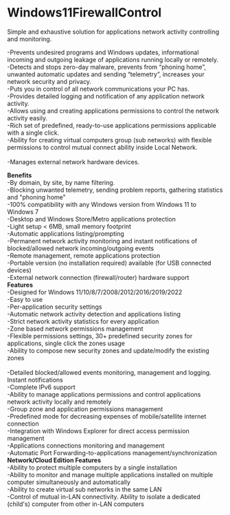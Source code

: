 # Windows11FirewallControl
Simple and exhaustive solution for applications network activity controlling and monitoring.

-Prevents undesired programs and Windows updates, informational incoming and outgoing leakage of applications running locally or remotely.<br> 
-Detects and stops zero-day malware, prevents from “phoning home”, unwanted automatic updates and sending “telemetry”, increases your network security and privacy. <br> 
-Puts you in control of all network communications your PC has. <br> 
-Provides detailed logging and notification of any application network activity. <br> 
-Allows using and creating applications permissions to control the network activity easily. <br> 
-Rich set of predefined, ready-to-use applications permissions applicable with a single click. <br> 
-Ability for creating virtual computers group (sub networks) 
     with flexible permissions to control mutual connect ability inside Local Network.<br>  
-Manages external network hardware devices. 

<b>Benefits</b> <br> 
      -By domain, by site, by name filtering. <br> 
      -Blocking unwanted telemetry, sending problem reports, gathering statistics and "phoning home" <br> 
      -100% compatibility with any Windows version from Windows 11 to Windows 7 <br> 
      -Desktop and Windows Store/Metro applications protection <br> 
      -Light setup < 6MB, small memory footprint <br> 
      -Automatic applications listing/prompting <br> 
      -Permanent network activity monitoring and instant notifications of blocked/allowed network incoming/outgoing events <br> 
      -Remote management, remote applications protection <br> 
      -Portable version (no installation required) available (for USB connected devices) <br> 
      -External network connection (firewall/router) hardware support <br> 
<b>Features</b> <br> 
      -Designed for Windows 11/10/8/7/2008/2012/2016/2019/2022 <br> 
      -Easy to use <br> 
      -Per-application security settings <br> 
      -Automatic network activity detection and applications listing <br> 
      -Strict network activity statistics for every application <br> 
      -Zone based network permissions management <br> 
      -Flexible permissions settings, 30+ predefined security zones for applications, single click the zones usage<br> 
      -Ability to compose new security zones and update/modify the existing zones<br>  
      -Detailed blocked/allowed events monitoring, management and logging. Instant notifications <br> 
      -Complete IPv6 support <br> 
      -Ability to manage applications permissions and control applications network activity locally and remotely <br> 
      -Group zone and application permissions management <br> 
      -Predefined mode for decreasing expenses of mobile/satellite internet connection <br> 
      -Integration with Windows Explorer for direct access permission management <br> 
      -Applications connections monitoring and management <br> 
      -Automatic Port Forwarding-to-applications management/synchronization <br> 
<b>Network/Cloud Edition Features</b> <br> 
      -Ability to protect multiple computers by a single installation <br> 
      -Ability to monitor and manage multiple applications installed on multiple computer simultaneously and automatically <br> 
      -Ability to create virtual sub networks in the same LAN <br> 
      -Control of mutual in-LAN connectivity. Ability to isolate a dedicated (child's) computer from other in-LAN computers <br> 


